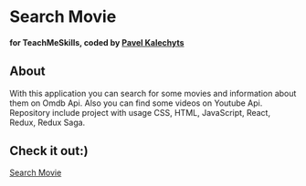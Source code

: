 # Search Movie
#### for TeachMeSkills, coded by [Pavel Kalechyts](https://github.com/pavelkolechits)



## About 

With this application you can search for some movies and information about them on Omdb Api.
Also you can find some videos on Youtube Api.
Repository include project with usage CSS, HTML, JavaScript, React, Redux, Redux Saga.


## Check it out:)

[Search Movie](https://admiring-neumann-e90897.netlify.app/)
